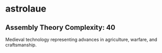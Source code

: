 # astrolaue

## Assembly Theory Complexity: 40
Medieval technology representing advances in agriculture, warfare, and craftsmanship.
